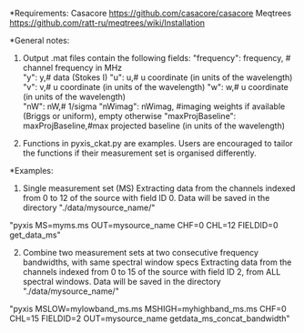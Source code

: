 *Requirements:
Casacore https://github.com/casacore/casacore
Meqtrees https://github.com/ratt-ru/meqtrees/wiki/Installation

*General notes:
1. Output .mat files contain the following fields:
"frequency": frequency, # channel frequency in MHz                      
"y": y,# data (Stokes I)
"u": u,# u coordinate (in units of the wavelength)
"v": v,# u coordinate (in units of the wavelength)
"w": w,# u coordinate (in units of the wavelength)                       
"nW": nW,# 1/sigma
"nWimag": nWimag, #imaging weights if available (Briggs or uniform), empty otherwise
"maxProjBaseline": maxProjBaseline,#max projected baseline (in units of the wavelength)

2. Functions in pyxis_ckat.py are examples. Users are encouraged to tailor the functions if their measurement set is organised differently.

*Examples:
1. Single measurement set (MS)
Extracting data from the channels indexed from  0 to 12 of the source with field ID 0.
Data will be saved in the directory "./data/mysource_name/"

"pyxis MS=myms.ms  OUT=mysource_name CHF=0  CHL=12 FIELDID=0 get_data_ms"

2. Combine two measurement sets at two consecutive frequency bandwidths, with same spectral window specs
Extracting data from the channels indexed from  0 to 15 of the source with field ID 2, from ALL spectral windows.
Data will be saved in the directory "./data/mysource_name/"

"pyxis MSLOW=mylowband_ms.ms MSHIGH=myhighband_ms.ms CHF=0 CHL=15 FIELDID=2 OUT=mysource_name getdata_ms_concat_bandwidth"




